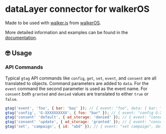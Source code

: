 # dataLayer connector for walkerOS

Made to be used with
[walker.js](https://www.npmjs.com/package/@elbwalker/walker.js) from
[walkerOS](https://github.com/elbwalker/walkerOS).

More detailed information and examples can be found in the
[documentation](https://www.elbwalker.com/docs/connectors/datalayer).

## 🤓 Usage


### API Commands

Typical `gtag` API commands like `config`, `get`, `set`, `event`, and `consent`
are all translated to objects. Command parameters are added to `data`. For the
`event` command the second parameter is used as the event name. For `consent`
both `granted` and `denied` values are translated to either `true` or `false`.

```js
gtag('event', 'foo', { bar: 'baz' }); // { event: "foo", data: { bar: "baz" }}
gtag('config', 'G-XXXXXXXXXX', { foo: "bar" }); // { event: "config G-XXXXXXXXXX", data: { foo: "bar" }}
gtag('consent' 'default', { ad_storage: 'denied' }); // { event: "consent default", data: { ad_storage: false }}
gtag('consent' 'update', { ad_storage: 'granted' }); // { event: "consent update", data: { ad_storage: true }}
gtag('set', 'campaign', { id: "abd" }); // { event: "set campaign", data: { id: "abc" }}
```
